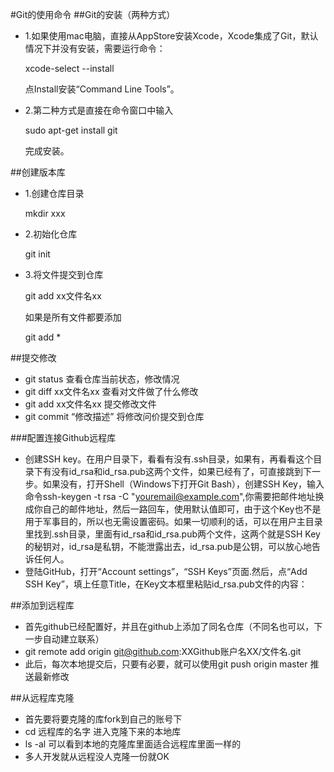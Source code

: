 #Git的使用命令
##Git的安装（两种方式）
* 1.如果使用mac电脑，直接从AppStore安装Xcode，Xcode集成了Git，默认情况下并没有安装，需要运行命令：

	xcode-select --install
	
	点Install安装“Command Line Tools”。

* 2.第二种方式是直接在命令窗口中输入

	sudo apt-get install git
	
	完成安装。
	
##创建版本库
* 1.创建仓库目录
	
	mkdir xxx
* 2.初始化仓库

	git init
* 3.将文件提交到仓库

	git add xx文件名xx
	
	如果是所有文件都要添加
	
	git add *
	

##提交修改
* git status 查看仓库当前状态，修改情况
* git diff xx文件名xx 查看对文件做了什么修改
* git add xx文件名xx 提交修改文件
* git commit “修改描述” 将修改问价提交到仓库

###配置连接Github远程库
* 创建SSH key。在用户目录下，看看有没有.ssh目录，如果有，再看看这个目录下有没有id_rsa和id_rsa.pub这两个文件，如果已经有了，可直接跳到下一步。如果没有，打开Shell（Windows下打开Git Bash），创建SSH Key，输入命令ssh-keygen -t rsa -C "youremail@example.com",你需要把邮件地址换成你自己的邮件地址，然后一路回车，使用默认值即可，由于这个Key也不是用于军事目的，所以也无需设置密码。如果一切顺利的话，可以在用户主目录里找到.ssh目录，里面有id_rsa和id_rsa.pub两个文件，这两个就是SSH Key的秘钥对，id_rsa是私钥，不能泄露出去，id_rsa.pub是公钥，可以放心地告诉任何人。
* 登陆GitHub，打开“Account settings”，“SSH Keys”页面.然后，点“Add SSH Key”，填上任意Title，在Key文本框里粘贴id_rsa.pub文件的内容：


##添加到远程库
* 首先github已经配置好，并且在github上添加了同名仓库（不同名也可以，下一步自动建立联系）
* git remote add origin git@github.com:XXGithub账户名XX/文件名.git
* 此后，每次本地提交后，只要有必要，就可以使用git push origin master 推送最新修改

##从远程库克隆
* 首先要将要克隆的库fork到自己的账号下
* cd 远程库的名字  进入克隆下来的本地库
* ls -al 可以看到本地的克隆库里面适合远程库里面一样的
* 多人开发就从远程没人克隆一份就OK